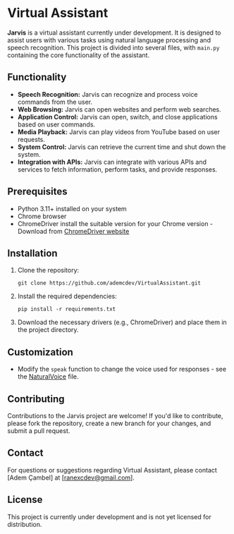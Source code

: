 # Virtual Assistant

**Jarvis** is a virtual assistant currently under development. It is designed to assist users with various tasks using natural language processing and speech recognition. This project is divided into several files, with `main.py` containing the core functionality of the assistant.

## Functionality

- **Speech Recognition:** Jarvis can recognize and process voice commands from the user.
- **Web Browsing:** Jarvis can open websites and perform web searches.
- **Application Control:** Jarvis can open, switch, and close applications based on user commands.
- **Media Playback:** Jarvis can play videos from YouTube based on user requests.
- **System Control:** Jarvis can retrieve the current time and shut down the system.
- **Integration with APIs:** Jarvis can integrate with various APIs and services to fetch information, perform tasks, and provide responses.

## Prerequisites
- Python 3.11+ installed on your system
- Chrome browser
- ChromeDriver install the suitable version for your Chrome version - Download from [ChromeDriver website](https://googlechromelabs.github.io/chrome-for-testing/)

## Installation

1. Clone the repository:

   ```
   git clone https://github.com/ademcdev/VirtualAssistant.git
   ```

2. Install the required dependencies:

   ```
   pip install -r requirements.txt
   ```

3. Download the necessary drivers (e.g., ChromeDriver) and place them in the project directory.

## Customization

- Modify the `speak` function to change the voice used for responses - see the [NaturalVoice](NaturalVoices) file.

## Contributing

Contributions to the Jarvis project are welcome! If you'd like to contribute, please fork the repository, create a new branch for your changes, and submit a pull request.

## Contact

For questions or suggestions regarding Virtual Assistant, please contact [Adem Çambel] at [ranexcdev@gmail.com].

## License

This project is currently under development and is not yet licensed for distribution.
